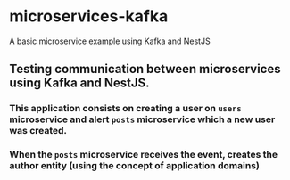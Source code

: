 # microservices-kafka
A basic microservice example using Kafka and NestJS

## Testing communication between microservices using Kafka and NestJS.
### This application consists on creating a user on `users` microservice and alert `posts` microservice which a new user was created.
### When the `posts` microservice receives the event, creates the author entity (using the concept of application domains)
